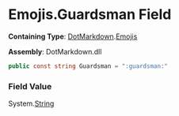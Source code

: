 # Emojis\.Guardsman Field

**Containing Type**: [DotMarkdown](../../README.md)\.[Emojis](../README.md)

**Assembly**: DotMarkdown\.dll

```csharp
public const string Guardsman = ":guardsman:"
```

### Field Value

System\.[String](https://docs.microsoft.com/en-us/dotnet/api/system.string)